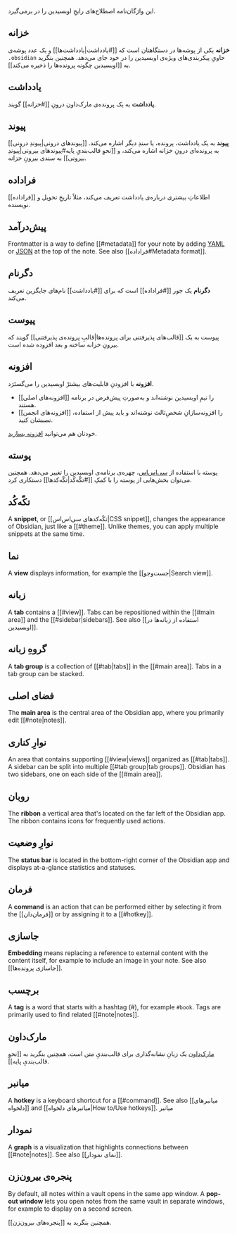 این واژگان‌نامه اصطلاح‌های رایجِ اوبسیدین را در برمی‌گیرد.

## خزانه

**خزانه** یکی از پوشه‌ها در دستگاهتان است که [[#یادداشت|یادداشت‌ها]] و یک عدد پوشه‌ی `.obsidian` حاویِ پیکربندی‌های ویژه‌ی اوبسیدین را در خود جای می‌دهد. همچنین بنگرید به [[اوبسیدین چگونه پرونده‌ها را ذخیره می‌کند]].
## یادداشت

**یادداشت** به یک پرونده‌ی مارک‌داون درونِ [[#خزانه]] گویند.
## پیوند

**پیوند** به یک یادداشت، پرونده، یا سندِ دیگر اشاره می‌کند. [[پیوندهای درونی|پیوندِ درونی]] به پرونده‌ای درونِ خزانه اشاره می‌کند، و [[نحوِ قالب‌بندیِ پایه#پیوندهای بیرونی|پیوندِ بیرونی]] به سندی بیرونِ خزانه.
## فراداده

[[فراداده]] اطلاعاتِ بیشتری درباره‌ی یادداشت تعریف می‌کند، مثلاً تاریخِ تحویل و نویسنده.
## پیش‌درآمد

Frontmatter is a way to define [[#metadata]] for your note by adding [YAML](https://yaml.org/) or [JSON](https://www.json.org/) at the top of the note. See also [[فراداده#Metadata format]].

## دگرنام

**دگرنام** یک جور [[#فراداده]] است که برای [[#یادداشت]] نام‌های جایگزین تعریف می‌کند.
## پیوست

پیوست به یک [[قالب‌های پذیرفتنی برای پرونده‌ها|قالبِ پرونده‌ی پذیرفتنی]] گویند که بیرونِ خزانه ساخته و بعد افزوده شده است. 
## افزونه

**افزونه** با افزودنِ قابلیت‌های بیشترْ اوبسیدین را می‌گستَرَد. 

- [[افزونه‌های اصلی]] را تیمِ اوبسیدین نوشته‌اند و به‌صورتِ پیش‌فرض در برنامه هستند.
- [[افزونه‌های انجمن]] را افزونه‌سازانِ شخصِ‌ثالث نوشته‌اند و باید پیش از استفاده، نصبشان کنید.

خودتان هم می‌توانید [افزونه بسازید](https://docs.obsidian.md/Plugins/Getting+started/Build+a+plugin).

## پوسته

پوسته با استفاده از [سی‌اس‌اس](https://developer.mozilla.org/en-US/docs/Web/CSS)، چهره‌ی برنامه‌ی اوبسیدین را تغییر می‌دهد. همچنین می‌توان بخش‌هایی از پوسته را با کمکِ [[#تکّه‌کُد|تکّه‌کدها]] دستکاری کرد.
## تکّه‌کُد

A **snippet**, or [[تکّه‌کدهای سی‌اس‌اس|CSS snippet]], changes the appearance of Obsidian, just like a [[#theme]]. Unlike themes, you can apply multiple snippets at the same time.

## نما

A **view** displays information, for example the [[جست‌وجو|Search view]].

## زبانه

A **tab** contains a [[#view]]. Tabs can be repositioned within the [[#main area]] and the [[#sidebar|sidebars]]. See also [[استفاده از زبانه‌ها در اوبسیدین]].

## گروهِ زبانه

A **tab group** is a collection of [[#tab|tabs]] in the [[#main area]]. Tabs in a tab group can be stacked.

## فضای اصلی

The **main area** is the central area of the Obsidian app, where you primarily edit [[#note|notes]].

## نوارِ کناری

An area that contains supporting [[#view|views]] organized as [[#tab|tabs]]. A sidebar can be split into multiple [[#tab group|tab groups]]. Obsidian has two sidebars, one on each side of the [[#main area]].

## روبان

The **ribbon** a vertical area that's located on the far left of the Obsidian app. The ribbon contains icons for frequently used actions.

## نوارِ وضعیت

The **status bar** is located in the bottom-right corner of the Obsidian app and displays at-a-glance statistics and statuses.

## فرمان

A **command** is an action that can be performed either by selecting it from the [[فرمان‌دان]] or by assigning it to a [[#hotkey]].

## جاسازی

**Embedding** means replacing a reference to external content with the content itself, for example to include an image in your note. See also [[جاسازی پرونده‌ها]].

## برچسب

A **tag** is a word that starts with a hashtag (#), for example `#book`. Tags are primarily used to find related [[#note|notes]].

## مارک‌داون

[مارک‌داون](https://daringfireball.net/projects/markdown/) یک زبانِ نشانه‌گذاری برای قالب‌بندیِ متن است. همچنین بنگرید به [[نحوِ قالب‌بندیِ پایه]].
## میانبر

A **hotkey** is a keyboard shortcut for a [[#command]]. See also [[میانبرهای دلخواه]] and [[میانبرهای دلخواه|How to/Use hotkeys]].
میانبر 
## نمودار

A **graph** is a visualization that highlights connections between [[#note|notes]]. See also [[نمای نمودار]].

## پنجره‌ی بیرون‌زن

By default, all notes within a vault opens in the same app window. A **pop-out window** lets you open notes from the same vault in separate windows, for example to display on a second screen.

همچنین بنگرید به [[پنجره‌های بیرون‌زن]].